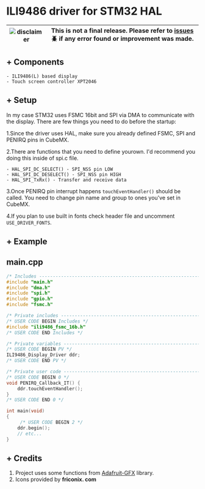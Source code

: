 # ILI9486 driver for STM32 HAL
| ![disclaimer](https://friconix.com/png/fi-ensuxs-warning-solid.png) | This is not a final release. Please refer to [issues](https://github.com/way5/ili9486-driver-for-stm32-hal/issues) :beetle: if any error found or improvement was made. |
|---|---|

## **+ Components**
    - ILI9486(L) based display
    - Touch screen controller XPT2046

## **+ Setup**
In my case STM32 uses FSMC 16bit and SPI via DMA to communicate with the display.
There are few things you need to do before the startup:

1.Since the driver uses HAL, make sure you already defined FSMC, SPI and PENIRQ pins in CubeMX.

2.There are functions that you need to define yourown. I'd recommend you doing this inside of spi.c file.

    - HAL_SPI_DC_SELECT() - SPI_NSS pin LOW
    - HAL_SPI_DC_DESELECT() - SPI_NSS pin HIGH
    - HAL_SPI_TxRx() - Transfer and receive data

3.Once PENIRQ pin interrupt happens `touchEventHandler()` should be called. You need to change pin name and group to ones you've set in CubeMX.

4.If you plan to use built in fonts check header file and uncomment `USE_DRIVER_FONTS`.

## **+ Example**

**main.cpp**
---

```C
/* Includes ------------------------------------------------------------------*/
#include "main.h"
#include "dma.h"
#include "spi.h"
#include "gpio.h"
#include "fsmc.h"

/* Private includes ----------------------------------------------------------*/
/* USER CODE BEGIN Includes */
#include "ili9486_fsmc_16b.h"
/* USER CODE END Includes */

/* Private variables ---------------------------------------------------------*/
/* USER CODE BEGIN PV */
ILI9486_Display_Driver ddr;
/* USER CODE END PV */

/* Private user code ---------------------------------------------------------*/
/* USER CODE BEGIN 0 */
void PENIRQ_Callback_IT() {
    ddr.touchEventHandler();
}
/* USER CODE END 0 */

int main(void)
{
     /* USER CODE BEGIN 2 */
    ddr.begin();
    // etc...
}
```

## **+ Credits**

1. Project uses some functions from [Adafruit-GFX](https://github.com/adafruit/Adafruit-GFX-Library) library.
2. Icons provided by **friconix. com**